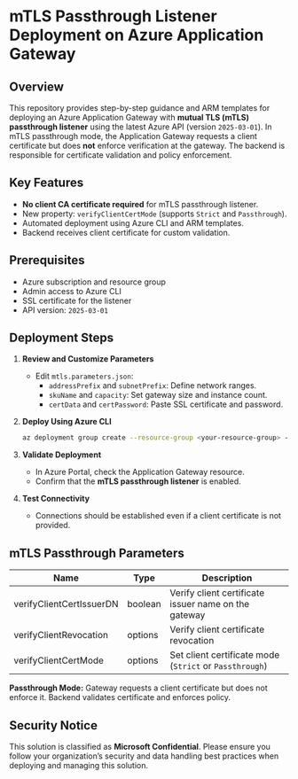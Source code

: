 # mTLS Passthrough Listener Deployment on Azure Application Gateway

## Overview

This repository provides step-by-step guidance and ARM templates for deploying an Azure Application Gateway with **mutual TLS (mTLS) passthrough listener** using the latest Azure API (version `2025-03-01`). In mTLS passthrough mode, the Application Gateway requests a client certificate but does **not** enforce verification at the gateway. The backend is responsible for certificate validation and policy enforcement.

## Key Features

- **No client CA certificate required** for mTLS passthrough listener.
- New property: `verifyClientCertMode` (supports `Strict` and `Passthrough`).
- Automated deployment using Azure CLI and ARM templates.
- Backend receives client certificate for custom validation.

## Prerequisites

- Azure subscription and resource group
- Admin access to Azure CLI
- SSL certificate for the listener
- API version: `2025-03-01`

## Deployment Steps

1. **Review and Customize Parameters**
   - Edit `mtls.parameters.json`:
     - `addressPrefix` and `subnetPrefix`: Define network ranges.
     - `skuName` and `capacity`: Set gateway size and instance count.
     - `certData` and `certPassword`: Paste SSL certificate and password.

2. **Deploy Using Azure CLI**
   ```sh
   az deployment group create --resource-group <your-resource-group> --template-file mtlsdeploy_novmss.json --parameters mtls.parameters.json
   ```

3. **Validate Deployment**
   - In Azure Portal, check the Application Gateway resource.
   - Confirm that the **mTLS passthrough listener** is enabled.

4. **Test Connectivity**
   - Connections should be established even if a client certificate is not provided.

## mTLS Passthrough Parameters

| Name                    | Type   | Description                                                                 |
|-------------------------|--------|-----------------------------------------------------------------------------|
| verifyClientCertIssuerDN| boolean| Verify client certificate issuer name on the gateway                        |
| verifyClientRevocation  | options| Verify client certificate revocation                                        |
| verifyClientCertMode    | options| Set client certificate mode (`Strict` or `Passthrough`)                     |

**Passthrough Mode:** Gateway requests a client certificate but does not enforce it. Backend validates certificate and enforces policy.

## Security Notice

This solution is classified as **Microsoft Confidential**. Please ensure you follow your organization’s security and data handling best practices when deploying and managing this solution.

